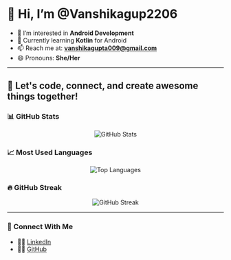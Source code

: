 # 👋 Hi, I’m @Vanshikagup2206

- 👀 I’m interested in **Android Development**
- 🌱 Currently learning **Kotlin** for Android
- 📫 Reach me at: **vanshikagupta009@gmail.com**
- 😄 Pronouns: **She/Her**

---

## 🚀 Let's code, connect, and create awesome things together!

### 📊 GitHub Stats

<p align="center">
  <img src="https://github-readme-stats.vercel.app/api?username=Vanshikagup2206&show_icons=true&theme=radical&hide_border=true&count_private=true&hide=issues,contribs" alt="GitHub Stats" />
</p>

### 📈 Most Used Languages

<p align="center">
  <img src="https://github-readme-stats.vercel.app/api/top-langs/?username=Vanshikagup2206&layout=compact&theme=radical&hide_border=true&langs_count=6&hide=jupyter%20notebook,tex,css,php&exclude_repo=Pacman-AI" alt="Top Languages" />
</p>

### 🔥 GitHub Streak

<p align="center">
  <img src="https://github-readme-streak-stats.herokuapp.com?user=Vanshikagup2206&theme=radical&hide_border=true" alt="GitHub Streak" />
</p>

---

### 🔗 Connect With Me

- 👩‍💼 [LinkedIn](https://www.linkedin.com/in/vanshika-gupta-192b31274/)
- 🧑‍💻 [GitHub](https://github.com/Vanshikagup2206)
